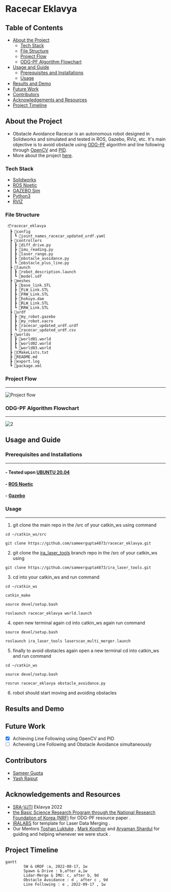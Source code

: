 

Racecar Eklavya
===


## Table of Contents
 - [About the Project](#about-the-project)
    - [Tech Stack](#tech-stack)
    - [File Structure](#file-structure)
    - [Project Flow](#project-flow)
    - [ODG-PF Algorithm Flowchart](#ODG-PF-Algorithm-Flowchart) 
 - [Usage and Guide](#usage-and-guide)
    - [Prerequisites and Installations](#prerequisites-and-installations)
    - [Usage](#usage)
 - [Results and Demo](#results-and-demo)
 - [Future Work](#future-work)
 - [Contributors](#contributors)
 - [Acknowledgements and Resources](#acknowledgements-and-resources)
 - [Project Timeline](#project-timeline)



## About the Project

- Obstacle Avoidance Racecar is an autonomous robot designed in Solidworks and simulated and tested in ROS, Gazebo, RViz, etc. It's main objective is to avoid obstacle using [ODG-PF](https://www.hindawi.com/journals/jat/2018/5041401/) algorithm and line following through [OpenCV](https://opencv.org/) and [PID](https://en.wikipedia.org/wiki/PID_controller).
- More about the project [here](https://github.com/sameergupta4873/racecar_eklavya/).

 ### Tech Stack
   *  [Solidworks](https://www.solidworks.com/)
   *  [ROS Noetic](http://wiki.ros.org/noetic)
   *  [GAZEBO Sim](https://classic.gazebosim.org/)
   *  [Python3](https://www.python.org/about/)
   *  [RVIZ](http://wiki.ros.org/rviz)

 ### File Structure 


     📦racecar_eklavya
      ┣ 📂config 
      ┃ ┗ 📜joint_names_racecar_updated_urdf.yaml                       
      ┣ 📂controllers
      ┃ ┣ 📜diff_drive.py                   
      ┃ ┣ 📜imu_reading.py                       
      ┃ ┣ 📜laser_range.py
      ┃ ┣ 📜obstacle_avoidance.py
      ┃ ┗ 📜obstacle_plus_line.py         
      ┣ 📂launch                           
      ┃ ┣ 📜robot_description.launch
      ┃ ┗ 📜model.sdf                 
      ┣ 📂meshes
      ┃ ┣ 📜base_link.STL                 
      ┃ ┣ 📜FLW_Link.STL                     
      ┃ ┣ 📜FRW_Link.STL
      ┃ ┣ 📜hokuyo.dae
      ┃ ┣ 📜RLW_Link.STL
      ┃ ┗ 📜RRW_Link.STL
      ┣ 📂urdf
      ┃ ┣ 📜my_robot.gazebo          
      ┃ ┣ 📜my_robot.xacro                   
      ┃ ┣ 📜racecar_updated_urdf.urdf
      ┃ ┗ 📜racecar_updated_urdf.csv                     
      ┣ 📂worlds                        
      ┃ ┣ 📜world01.world 
      ┃ ┣ 📜world02.world                    
      ┃ ┗ 📜world03.world                      
      ┣ 📜CMakeLists.txt
      ┣ 📜README.md
      ┣ 📜export.log
      ┗ 📜package.xml
 ### Project Flow
---
![Project flow](https://user-images.githubusercontent.com/95731926/193292146-253c363b-d5e7-4f59-85fa-5d25564f0838.png)
 
 ### ODG-PF Algorithm Flowchart
---
![2](https://user-images.githubusercontent.com/95731926/193303926-14bc111d-c998-436c-acae-effe77a4ccc0.png)




## Usage and Guide

### Prerequisites and Installations
___

 ####  - Tested upon [UBUNTU 20.04](https://ubuntu.com/server/docs/installation)
 ####  - [ROS Noetic](http://wiki.ros.org/noetic/Installation/Ubuntu)
 ####  - [Gazebo](https://classic.gazebosim.org/tutorials?tut=install_ubuntu&cat=install#InstallGazebousingUbuntupackages)

### Usage
___
1. git clone the main repo in the /src of your catkin_ws using command

```
cd ~/catkin_ws/src
```

```
git clone https://github.com/sameergupta4873/racecar_eklavya.git
```

2. git clone the [ira_laser_tools](https://github.com/sameergupta4873/ira_laser_tools.git) branch repo in the /src of your catkin_ws using

```
git clone https://github.com/sameergupta4873/ira_laser_tools.git
```

3. cd into your catkin_ws and run command 

```
cd ~/catkin_ws
```

```
catkin_make
```

```
source devel/setup.bash
```

```
roslaunch racecar_eklavya world.launch
```

4. open new terminal again cd into catkin_ws again run command 

```
source devel/setup.bash
```

```
roslaunch ira_laser_tools laserscan_multi_merger.launch
```

5. finally to avoid obstacles again open a new terminal cd into catkin_ws and run command

```
cd ~/catkin_ws
```

```
source devel/setup.bash
```

```
rosrun racecar_eklavya obstacle_avoidance.py
```

6. robot should start moving and avoiding obstacles

Results and Demo
---

Future Work
---
- [x] Achieving Line Following using OpenCV and PID
- [ ] Acheveing Line Following and Obstacle Avoidance simultaneously

Contributors
---
- [Sameer Gupta](https://github.com/sameergupta4873)
- [Yash Rajput](https://github.com/Yashrajput9232)

Acknowledgements and Resources
---
 - [SRA-VJTI](https://github.com/SRA-VJTI)  Eklavya 2022
 - [the Basic Science Research Program through the National Research Foundation of Korea (NRF)](https://www.nrf.re.kr/eng/index) for ODG-PF resource paper .
 - [IRALABS](https://github.com/iralabdisco) for template for Laser Data Merging .
 - Our Mentors [Toshan Luktuke](https://github.com/toshan-luktuke) , [Mark Koothor](https://github.com/marck3131) and [Aryaman Shardul](https://github.com/Aryaman22102002) for guiding and helping whenever we were stuck .


Project Timeline
---
```mermaid
gantt
        SW & URDF :a, 2022-08-17, 1w
        Spawn & Drive : b,after a,1w
        Lidar-Merge & IMU: c, after b, 9d
        Obstacle Avoidance : d , after c , 9d
        Line Following : e , 2022-09-17 , 1w

```

